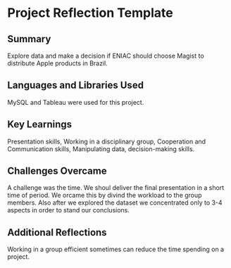 
# Project Reflection Template

## Summary
Explore data and make a decision if ENIAC should choose Magist to distribute Apple products in Brazil.
## Languages and Libraries Used
MySQL and Tableau were used for this project.
## Key Learnings
Presentation skills, Working in a disciplinary group, Cooperation and Communication skills, Manipulating data, decision-making skills. 
## Challenges Overcame
A challenge was the time. We shoul deliver the final presentation in a short time of period.
We orcame this by divind the workload to the group members. Also after we explored the dataset we concentrated only to 3-4 aspects in order to stand our conclusions. 
## Additional Reflections
Working in a group efficient sometimes can reduce the time spending on a project.
